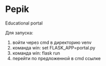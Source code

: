 # Pepik
Educational portal

Для запуска:
  1) войти через cmd в директорию venv
  2) команда win: set FLASK_APP=portal.py
  3) команда win: flask run
  4) перейти по предложенной в cmd ссылке
